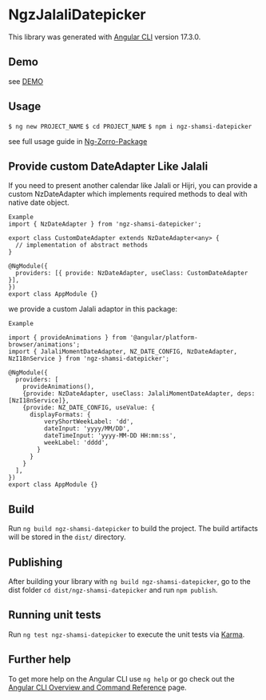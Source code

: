 # NgzJalaliDatepicker

This library was generated with [Angular CLI](https://github.com/angular/angular-cli) version 17.3.0.

## Demo
see [DEMO](https://stackblitz.com/~/github.com/Abbasr7/ngz-shamsi-datepicker)

## Usage

`$ ng new PROJECT_NAME`
`$ cd PROJECT_NAME`
`$ npm i ngz-shamsi-datepicker`

see full usage guide in [Ng-Zorro-Package](https://ng.ant.design/components/date-picker/en)

## Provide custom DateAdapter Like Jalali
If you need to present another calendar like Jalali or Hijri, you can provide a custom NzDateAdapter which implements required methods to deal with native date object.

```
Example
import { NzDateAdapter } from 'ngz-shamsi-datepicker';

export class CustomDateAdapter extends NzDateAdapter<any> {
  // implementation of abstract methods
}

@NgModule({
  providers: [{ provide: NzDateAdapter, useClass: CustomDateAdapter }],
})
export class AppModule {}
```

we provide a custom Jalali adaptor in this package:

```
Example

import { provideAnimations } from '@angular/platform-browser/animations';
import { JalaliMomentDateAdapter, NZ_DATE_CONFIG, NzDateAdapter, NzI18nService } from 'ngz-shamsi-datepicker';

@NgModule({
  providers: [
    provideAnimations(),
    {provide: NzDateAdapter, useClass: JalaliMomentDateAdapter, deps: [NzI18nService]},
    {provide: NZ_DATE_CONFIG, useValue: {
      displayFormats: {
          veryShortWeekLabel: 'dd',
          dateInput: 'yyyy/MM/DD',
          dateTimeInput: 'yyyy-MM-DD HH:mm:ss',
          weekLabel: 'dddd',
        }
      }
    }
  ],
})
export class AppModule {}
```

## Build

Run `ng build ngz-shamsi-datepicker` to build the project. The build artifacts will be stored in the `dist/` directory.

## Publishing

After building your library with `ng build ngz-shamsi-datepicker`, go to the dist folder `cd dist/ngz-shamsi-datepicker` and run `npm publish`.

## Running unit tests

Run `ng test ngz-shamsi-datepicker` to execute the unit tests via [Karma](https://karma-runner.github.io).

## Further help

To get more help on the Angular CLI use `ng help` or go check out the [Angular CLI Overview and Command Reference](https://angular.io/cli) page.
